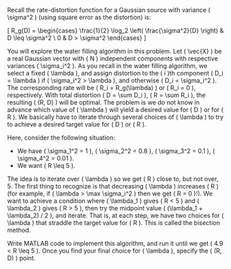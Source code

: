 Recall the rate-distortion function for a Gaussian source with variance \( \sigma^2 \) (using square error as the distortion) is:

\[
R_g(D) = \begin{cases} 
\frac{1}{2} \log_2 \left( \frac{\sigma^2}{D} \right) & D \leq \sigma^2 \\
0 & D > \sigma^2 
\end{cases}
\]

You will explore the water filling algorithm in this problem. Let \( \vec{X} \) be a real Gaussian vector with \( N \) independent components with respective variances \( \sigma_i^2 \). As you recall in the water filling algorithm, we select a fixed \( \lambda \), and assign distortion to the \( i \)th component \( D_i = \lambda \) if \( \sigma_i^2 > \lambda \), and otherwise \( D_i = \sigma_i^2 \). The corresponding rate will be \( R_i = R_g(\lambda) \) or \( R_i = 0 \), respectively. With total distortion \( D = \sum D_i \), \( R = \sum R_i \), the resulting \( (R, D) \) will be optimal. The problem is we do not know in advance which value of \( \lambda \) will yield a desired value for \( D \) or for \( R \). We basically have to iterate through several choices of \( \lambda \) to try to achieve a desired target value for \( D \) or \( R \).

Here, consider the following situation:

- We have \( \sigma_1^2 = 1 \), \( \sigma_2^2 = 0.8 \), \( \sigma_3^2 = 0.1 \), \( \sigma_4^2 = 0.01 \).
- We want \( R \leq 5 \).

The idea is to iterate over \( \lambda \) so we get \( R \) close to, but not over, 5. The first thing to recognize is that decreasing \( \lambda \) increases \( R \) (for example, if \( \lambda > \max \sigma_i^2 \) then we get \( R = 0 \)!). We want to achieve a condition where \( \lambda_1 \) gives \( R < 5 \) and \( \lambda_2 \) gives \( R > 5 \), then try the midpoint value \( (\lambda_1 + \lambda_2) / 2 \), and iterate. That is, at each step, we have two choices for \( \lambda \) that straddle the target value for \( R \). This is called the bisection method.

Write MATLAB code to implement this algorithm, and run it until we get \( 4.9 < R \leq 5 \). Once you find your final choice for \( \lambda \), specify the \( (R, D) \) point.
